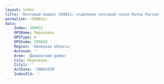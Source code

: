 ```yaml
---
layout: index
title: 'Почтовый индекс 399822: отделение почтовой связи Почты России'
permalink: /399822/
data:
    Index: 399822
    OPSName: Перехваль
    OPSType: О
    OPSSubm: 399859
    Region: 'Липецкая область'
    Autonom: ''
    Area: 'Данковский район'
    City: Перехваль
    City1: ''
    ActDate: '20001030'
    IndexOld: ''
---
```

